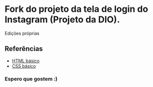 # Fork do projeto da tela de login do Instagram (Projeto da DIO).
Edições próprias

## Referências

* [HTML básico](https://www.w3schools.com/html/)
* [CSS básico](https://developer.mozilla.org/pt-BR/docs/Web/CSS)

### Espero que gostem :)
